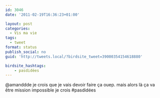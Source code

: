 ```yaml
---
id: 3046
date: '2011-02-19T16:36:23+01:00'

layout: post
categories:
  - Vis ma vie
tags:
  - tweet
format: status
publish_social: no
guid: 'http://tweets.local/?birdsite_tweet=39000354154618880'

birdsite_hashtags:
    - pasdidées
---
```


@amanddde je crois que je vais devoir faire ça ouep. mais alors là ça va être mission impossible je crois #pasdidées